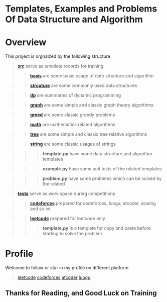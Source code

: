 

# Templates, Examples and Problems Of Data Structure and Algorithm

# Overview
This project is orgnaized by the following structure
> **[src](https://github.com/liupengsay/PyIsTheBestLang/tree/main/src)** serve as template records for training
> >**[basis](https://github.com/liupengsay/PyIsTheBestLang/tree/main/src/basis)** are some basic usage of date structure and algorithm

> >**[strcuture](https://github.com/liupengsay/PyIsTheBestLang/tree/main/src/data_strcuture)** are some commonly used data structures

> >**[dp](https://github.com/liupengsay/PyIsTheBestLang/tree/main/src/dp)** are summaries of dynamic programming


> >**[graph](https://github.com/liupengsay/PyIsTheBestLang/tree/main/src/graph)** are some simple and classic graph theory algorithms 


> >**[greed](https://github.com/liupengsay/PyIsTheBestLang/tree/main/src/greedy)** are some classic greedy problems


> >**[math](https://github.com/liupengsay/PyIsTheBestLang/tree/main/src/mathmatics)** are mathematics related algorithms


>> **[tree](https://github.com/liupengsay/PyIsTheBestLang/tree/main/src/search)** are some simple and classic tree relative algorithms 

>> **[string](https://github.com/liupengsay/PyIsTheBestLang/tree/main/src/strings)** are some classic usages of strings

>>> **template.py** have some data structure and algorithm templates



>>> **example.py** have some unit tests of the related templates



>>> **problem.py** have some problems which can be solved by the related 



> **[tests](https://github.com/liupengsay/PyIsTheBestLang/tree/main/tests)** serve as work space during competitions

> > **[codeforces](https://github.com/liupengsay/PyIsTheBestLang/tree/main/tests/codeforces)** prepared for codeforces, luogu, atcoder, acwing and so on

> > **[leetcode](https://github.com/liupengsay/PyIsTheBestLang/tree/main/tests/leetcode)** prepared for leetcode only

>>> **template.py** is a template for copy and paste before starting to solve the problem


# Profile
Welcome to follow or star in my profile on different platform
> [leetcode](https://leetcode.cn/u/liupengsay/)
> [codeforces](https://codeforces.com/profile/liupengsay)
> [atcoder](https://atcoder.jp/users/liupengsay)
> [luogu](https://www.luogu.com.cn/user/739032)


## Thanks for Reading, and Good Luck on Training

